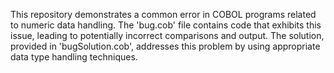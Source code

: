 This repository demonstrates a common error in COBOL programs related to numeric data handling. The 'bug.cob' file contains code that exhibits this issue, leading to potentially incorrect comparisons and output. The solution, provided in 'bugSolution.cob', addresses this problem by using appropriate data type handling techniques.